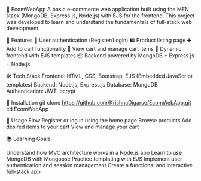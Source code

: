 🛒 EcomWebApp
A basic e-commerce web application built using the MEN stack (MongoDB, Express.js, Node.js) with EJS for the frontend. This project was developed to learn and understand the fundamentals of full-stack web development.

🚀 Features
🧾 User authentication (Register/Login)
🛍️ Product listing page
➕ Add to cart functionality
🛒 View cart and manage cart items
🧩 Dynamic frontend with EJS templates
📦 Backend powered by MongoDB + Express.js + Node.js

🛠️ Tech Stack
Frontend: HTML, CSS, Bootstrap, EJS (Embedded JavaScript templates)
Backend: Node.js, Express.js
Database: MongoDB
Authentication: JWT, bcrypt

🔧 Installation
git clone https://github.com/KrishnaDigarse/EcomWebApp.git
cd EcomWebApp

👤 Usage Flow
Register or log in using the home page
Browse products
Add desired items to your cart
View and manage your cart

📚 Learning Goals

Understand how MVC architecture works in a Node.js app
Learn to use MongoDB with Mongoose
Practice templating with EJS
Implement user authentication and session management
Create a functional and interactive full-stack app
